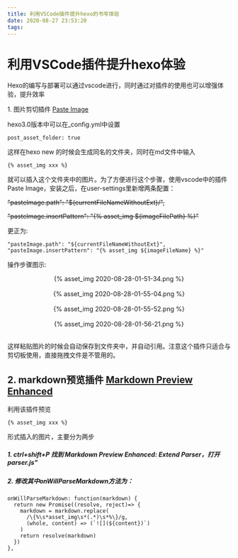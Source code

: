 ```yaml
---
title: 利用VSCode插件提升hexo的书写体验
date: 2020-08-27 23:53:20
tags:
---
```


# 利用VSCode插件提升hexo体验

Hexo的编写与部署可以通过vscode进行，同时通过对插件的使用也可以增强体验，提升效率

1\. 图片剪切插件 [Paste Image](https://marketplace.visualstudio.com/items?itemName=mushan.vscode-paste-image)


hexo3.0版本中可以在_config.yml中设置

```
post_asset_folder: true
```

这样在hexo new 的时候会生成同名的文件夹，同时在md文件中输入

```
{% asset_img xxx %}
```

就可以插入这个文件夹中的图片。为了方便进行这个步骤，使用vscode中的插件Paste Image，安装之后，在user-settings里新增两条配置：


~~"pasteImage.path": "${currentFileNameWithoutExt}/",~~ 

~~"pasteImage.insertPattern": "{% asset_img ${imageFilePath} %}"~~

更正为:
```
"pasteImage.path": "${currentFileNameWithoutExt}",
"pasteImage.insertPattern": "{% asset_img ${imageFileName} %}"
```
操作步骤图示:

<center>{% asset_img 2020-08-28-01-51-34.png %}</center><br/>


<center>{% asset_img 2020-08-28-01-55-04.png %}</center><br/>


<center>{% asset_img 2020-08-28-01-55-52.png %}</center><br/>


<center>{% asset_img 2020-08-28-01-56-21.png %}</center><br/>


这样粘贴图片的时候会自动保存到文件夹中，并自动引用。注意这个插件只适合与剪切板使用，直接拖拽文件是不管用的。

2\. markdown预览插件 [Markdown Preview Enhanced](https://marketplace.visualstudio.com/items?itemName=shd101wyy.markdown-preview-enhanced)
------------------------------------------------------------------------------------------------------------------------------------------------------------------------------------------------------------------------------------------------------------------------------------------------------------------

利用该插件预览

```
{% asset_img xxx %}
```

形式插入的图片，主要分为两步

##### 1. ctrl+shift+P 找到 Markdown Preview Enhanced: Extend Parser，打开parser.js"

##### 2. 修改其中onWillParseMarkdown方法为：

```
onWillParseMarkdown: function(markdown) {
  return new Promise((resolve, reject)=> {
    markdown = markdown.replace(
      /\{%\s*asset_img\s*(.*)\s*%\}/g,
      (whole, content) => (`![](${content})`)
    )
    return resolve(markdown)
  })
},
```
